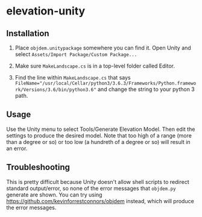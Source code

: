 # elevation-unity

## Installation

1. Place `objdem.unitypackage` somewhere you can find it.  Open Unity and select `Assets/Import Package/Custom Package...`  

2. Make sure `MakeLandscape.cs` is in a top-level folder called Editor.

3. Find the line within `MakeLandscape.cs` that says `FileName="/usr/local/Cellar/python3/3.6.3/Frameworks/Python.framework/Versions/3.6/bin/python3.6"` and change the string to your python 3 path. 

## Usage

Use the Unity menu to select Tools/Generate Elevation Model.  Then edit the settings to produce the desired model.  Note that too high of a range (more than a degree or so) or too low (a hundreth of a degree or so) will result in an error.

## Troubleshooting

This is pretty difficult because Unity doesn't allow shell scripts to redirect standard output/error, so none of the error messages that `objdem.py` generate are shown.  You can try using https://github.com/kevinforrestconnors/objdem instead, which will produce the error messages.
